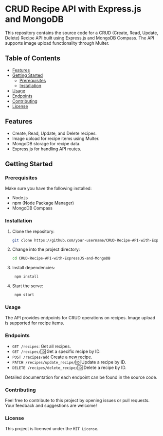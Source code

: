 # CRUD Recipe API with Express.js and MongoDB

This repository contains the source code for a CRUD (Create, Read, Update, Delete) Recipe API built using Express.js and MongoDB Compass. The API supports image upload functionality through Multer.

## Table of Contents

- [Features](#features)
- [Getting Started](#getting-started)
  - [Prerequisites](#prerequisites)
  - [Installation](#installation)
- [Usage](#usage)
- [Endpoints](#endpoints)
- [Contributing](#contributing)
- [License](#license)

## Features

- Create, Read, Update, and Delete recipes.
- Image upload for recipe items using Multer.
- MongoDB storage for recipe data.
- Express.js for handling API routes.

## Getting Started

### Prerequisites

Make sure you have the following installed:

- Node.js
- npm (Node Package Manager)
- MongoDB Compass

### Installation

1. Clone the repository:

   ```bash
   git clone https://github.com/your-username/CRUD-Recipe-API-with-ExpressJS-and-MongoDB.git
   ```

2. Change into the project directory:

   ```bash
   cd CRUD-Recipe-API-with-ExpressJS-and-MongoDB
   ```

3. Install dependencies:

   ```bash
    npm install
   ```

4. Start the serve:

   ```bash
    npm start
   ```

### Usage

The API provides endpoints for CRUD operations on recipes. Image upload is supported for recipe items.

### Endpoints

- `GET /recipes`: Get all recipes.
- `GET /recipes/`:id: Get a specific recipe by ID.
- `POST /recipes/add` Create a new recipe.
- `PATCH /recipes/update_recipe/`:id: Update a recipe by ID.
- `DELETE /recipes/delete_recipe/`:id: Delete a recipe by ID.

Detailed documentation for each endpoint can be found in the source code.

### Contributing

Feel free to contribute to this project by opening issues or pull requests. Your feedback and suggestions are welcome!

### License

This project is licensed under the `MIT License`.
